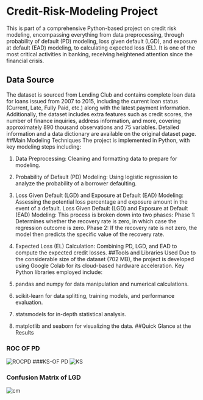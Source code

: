# Credit-Risk-Modeling Project
This is part of a comprehensive Python-based project on credit risk modeling, encompassing everything from data preprocessing, through probability of default (PD) modeling, loss given default (LGD), and exposure at default (EAD) modeling, to calculating expected loss (EL). It is one of the most critical activities in banking, receiving heightened attention since the financial crisis.
## Data Source
The dataset is sourced from Lending Club and contains complete loan data for loans issued from 2007 to 2015, including the current loan status (Current, Late, Fully Paid, etc.) along with the latest payment information. Additionally, the dataset includes extra features such as credit scores, the number of finance inquiries, address information, and more, covering approximately 890 thousand observations and 75 variables. Detailed information and a data dictionary are available on the original dataset page.
##Main Modeling Techniques
The project is implemented in Python, with key modeling steps including:

1. Data Preprocessing: Cleaning and formatting data to prepare for modeling.
2. Probability of Default (PD) Modeling: Using logistic regression to analyze the probability of a borrower defaulting.
3. Loss Given Default (LGD) and Exposure at Default (EAD) Modeling: Assessing the potential loss percentage and exposure amount in the event of a default. Loss Given Default (LGD) and Exposure at Default (EAD) Modeling: This process is broken down into two phases:
Phase 1: Determines whether the recovery rate is zero, in which case the regression outcome is zero.
Phase 2: If the recovery rate is not zero, the model then predicts the specific value of the recovery rate.
4. Expected Loss (EL) Calculation: Combining PD, LGD, and EAD to compute the expected credit losses.
##Tools and Libraries Used
Due to the considerable size of the dataset (702 MB), the project is developed using Google Colab for its cloud-based hardware acceleration. Key Python libraries employed include:

1. pandas and numpy for data manipulation and numerical calculations.
2. scikit-learn for data splitting, training models, and performance evaluation.
3. statsmodels for in-depth statistical analysis.
4. matplotlib and seaborn for visualizing the data.
##Quick Glance at the Results
### ROC OF PD
![ROCPD](/Users/jianqiwang/Desktop)
###KS-OF PD
![KS](/Users/jianqiwang/Desktop)
### Confusion Matrix of LGD
![cm](/Users/jianqiwang/Desktop)
